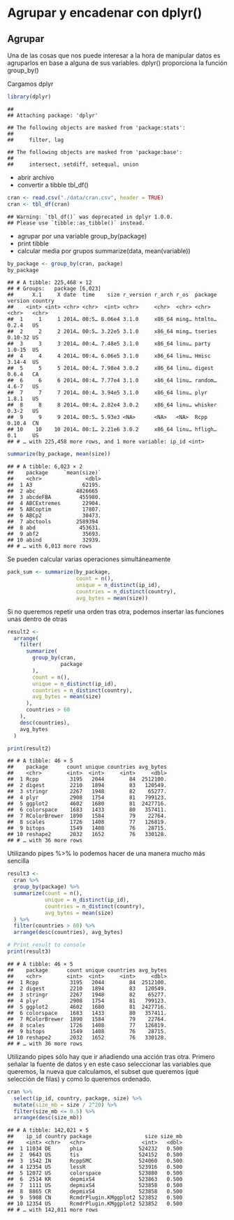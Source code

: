 Agrupar y encadenar con dplyr()
================

## Agrupar

Una de las cosas que nos puede interesar a la hora de manipular datos es
agruparlos en base a alguna de sus variables. dplyr() proporciona la
función group\_by()

Cargamos dplyr

``` r
library(dplyr)
```

    ## 
    ## Attaching package: 'dplyr'

    ## The following objects are masked from 'package:stats':
    ## 
    ##     filter, lag

    ## The following objects are masked from 'package:base':
    ## 
    ##     intersect, setdiff, setequal, union

-   abrir archivo
-   convertir a tibble tbl\_df()

``` r
cran <- read.csv("./data/cran.csv", header = TRUE)
cran <- tbl_df(cran)
```

    ## Warning: `tbl_df()` was deprecated in dplyr 1.0.0.
    ## Please use `tibble::as_tibble()` instead.

-   agrupar por una variable group\_by(package)
-   print tibble
-   calcular media por grupos summarize(data, mean(variable))

``` r
by_package <- group_by(cran, package)
by_package
```

    ## # A tibble: 225,468 × 12
    ## # Groups:   package [6,023]
    ##      X.1     X date  time    size r_version r_arch r_os  package version country
    ##    <int> <int> <chr> <chr>  <int> <chr>     <chr>  <chr> <chr>   <chr>   <chr>  
    ##  1     1     1 2014… 00:5… 8.06e4 3.1.0     x86_64 ming… htmlto… 0.2.4   US     
    ##  2     2     2 2014… 00:5… 3.22e5 3.1.0     x86_64 ming… tseries 0.10-32 US     
    ##  3     3     3 2014… 00:4… 7.48e5 3.1.0     x86_64 linu… party   1.0-15  US     
    ##  4     4     4 2014… 00:4… 6.06e5 3.1.0     x86_64 linu… Hmisc   3.14-4  US     
    ##  5     5     5 2014… 00:4… 7.98e4 3.0.2     x86_64 linu… digest  0.6.4   CA     
    ##  6     6     6 2014… 00:4… 7.77e4 3.1.0     x86_64 linu… random… 4.6-7   US     
    ##  7     7     7 2014… 00:4… 3.94e5 3.1.0     x86_64 linu… plyr    1.8.1   US     
    ##  8     8     8 2014… 00:4… 2.82e4 3.0.2     x86_64 linu… whisker 0.3-2   US     
    ##  9     9     9 2014… 00:5… 5.93e3 <NA>      <NA>   <NA>  Rcpp    0.10.4  CN     
    ## 10    10    10 2014… 00:1… 2.21e6 3.0.2     x86_64 linu… hfligh… 0.1     US     
    ## # … with 225,458 more rows, and 1 more variable: ip_id <int>

``` r
summarize(by_package, mean(size))
```

    ## # A tibble: 6,023 × 2
    ##    package     `mean(size)`
    ##    <chr>              <dbl>
    ##  1 A3                62195.
    ##  2 abc             4826665 
    ##  3 abcdeFBA         455980.
    ##  4 ABCExtremes       22904.
    ##  5 ABCoptim          17807.
    ##  6 ABCp2             30473.
    ##  7 abctools        2589394 
    ##  8 abd              453631.
    ##  9 abf2              35693.
    ## 10 abind             32939.
    ## # … with 6,013 more rows

Se pueden calcular varias operaciones simultáneamente

``` r
pack_sum <- summarize(by_package,
                      count = n(),
                      unique = n_distinct(ip_id),
                      countries = n_distinct(country),
                      avg_bytes = mean(size))
```

Si no queremos repetir una orden tras otra, podemos insertar las
funciones unas dentro de otras

``` r
result2 <-
  arrange(
    filter(
      summarize(
        group_by(cran,
                 package
        ),
        count = n(),
        unique = n_distinct(ip_id),
        countries = n_distinct(country),
        avg_bytes = mean(size)
      ),
      countries > 60
    ),
    desc(countries),
    avg_bytes
  )

print(result2)
```

    ## # A tibble: 46 × 5
    ##    package      count unique countries avg_bytes
    ##    <chr>        <int>  <int>     <int>     <dbl>
    ##  1 Rcpp          3195   2044        84  2512100.
    ##  2 digest        2210   1894        83   120549.
    ##  3 stringr       2267   1948        82    65277.
    ##  4 plyr          2908   1754        81   799123.
    ##  5 ggplot2       4602   1680        81  2427716.
    ##  6 colorspace    1683   1433        80   357411.
    ##  7 RColorBrewer  1890   1584        79    22764.
    ##  8 scales        1726   1408        77   126819.
    ##  9 bitops        1549   1408        76    28715.
    ## 10 reshape2      2032   1652        76   330128.
    ## # … with 36 more rows

Utilizando pipes %&gt;% lo podemos hacer de una manera mucho más
sencilla

``` r
result3 <-
  cran %>%
  group_by(package) %>%
  summarize(count = n(),
            unique = n_distinct(ip_id),
            countries = n_distinct(country),
            avg_bytes = mean(size)
  ) %>%
  filter(countries > 60) %>%
  arrange(desc(countries), avg_bytes)

# Print result to console
print(result3)
```

    ## # A tibble: 46 × 5
    ##    package      count unique countries avg_bytes
    ##    <chr>        <int>  <int>     <int>     <dbl>
    ##  1 Rcpp          3195   2044        84  2512100.
    ##  2 digest        2210   1894        83   120549.
    ##  3 stringr       2267   1948        82    65277.
    ##  4 plyr          2908   1754        81   799123.
    ##  5 ggplot2       4602   1680        81  2427716.
    ##  6 colorspace    1683   1433        80   357411.
    ##  7 RColorBrewer  1890   1584        79    22764.
    ##  8 scales        1726   1408        77   126819.
    ##  9 bitops        1549   1408        76    28715.
    ## 10 reshape2      2032   1652        76   330128.
    ## # … with 36 more rows

Utilizando pipes sólo hay que ir añadiendo una acción tras otra. Primero
señalar la fuente de datos y en este caso seleccionar las variables que
queremos, la nueva que calculamos, el subset que queremos (qué selección
de filas) y como lo queremos ordenado.

``` r
cran %>%
  select(ip_id, country, package, size) %>%
  mutate(size_mb = size / 2^20) %>%
  filter(size_mb <= 0.5) %>%
  arrange(desc(size_mb))
```

    ## # A tibble: 142,021 × 5
    ##    ip_id country package                 size size_mb
    ##    <int> <chr>   <chr>                  <int>   <dbl>
    ##  1 11034 DE      phia                  524232   0.500
    ##  2  9643 US      tis                   524152   0.500
    ##  3  1542 IN      RcppSMC               524060   0.500
    ##  4 12354 US      lessR                 523916   0.500
    ##  5 12072 US      colorspace            523880   0.500
    ##  6  2514 KR      depmixS4              523863   0.500
    ##  7  1111 US      depmixS4              523858   0.500
    ##  8  8865 CR      depmixS4              523858   0.500
    ##  9  5908 CN      RcmdrPlugin.KMggplot2 523852   0.500
    ## 10 12354 US      RcmdrPlugin.KMggplot2 523852   0.500
    ## # … with 142,011 more rows
